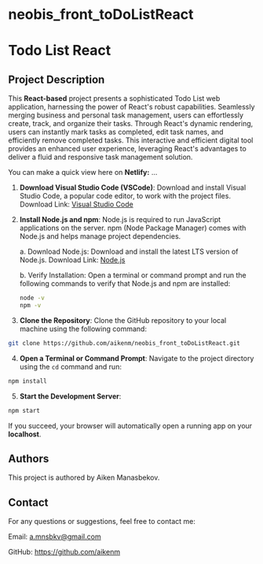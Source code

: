 # neobis_front_toDoListReact

# Todo List React

## Project Description

This **React-based** project presents a sophisticated Todo List web application, harnessing the power of React's robust capabilities. Seamlessly merging business and personal task management, users can effortlessly create, track, and organize their tasks. Through React's dynamic rendering, users can instantly mark tasks as completed, edit task names, and efficiently remove completed tasks. This interactive and efficient digital tool provides an enhanced user experience, leveraging React's advantages to deliver a fluid and responsive task management solution.

You can make a quick view here on **Netlify:** ...

1. **Download Visual Studio Code (VSCode)**:
   Download and install Visual Studio Code, a popular code editor, to work with the project files.
   Download Link: [Visual Studio Code](https://code.visualstudio.com/)

2. **Install Node.js and npm**:
   Node.js is required to run JavaScript applications on the server. npm (Node Package Manager) comes with Node.js and helps manage project dependencies.

   a. Download Node.js:
   Download and install the latest LTS version of Node.js.
   Download Link: [Node.js](https://nodejs.org/)

   b. Verify Installation:
   Open a terminal or command prompt and run the following commands to verify that Node.js and npm are installed:

   ```bash
   node -v
   npm -v
   ```

3. **Clone the Repository**:
   Clone the GitHub repository to your local machine using the following command:

```bash
git clone https://github.com/aikenm/neobis_front_toDoListReact.git
```

4. **Open a Terminal or Command Prompt**:
   Navigate to the project directory using the `cd` command and run:

```bash
npm install
```

5. **Start the Development Server**:

```bash
npm start
```

If you succeed, your browser will automatically open a running app on your **localhost**.

## Authors

This project is authored by Aiken Manasbekov.

## Contact

For any questions or suggestions, feel free to contact me:

Email: a.mnsbkv@gmail.com

GitHub: https://github.com/aikenm
